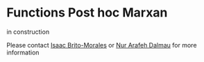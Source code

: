 # Functions Post hoc Marxan

in construction

Please contact [Isaac Brito-Morales](i.britomorales@uq.edu.au) or [Nur Arafeh Dalmau](n.arafehdalmau@uq.net.au) for more information
